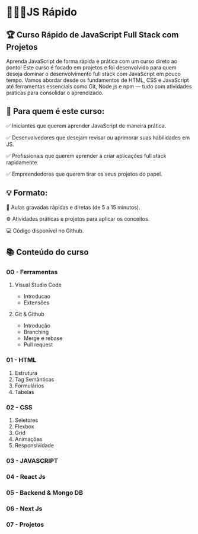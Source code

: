 # 👨🏻‍💻JS Rápido

## 🏆 Curso Rápido de JavaScript Full Stack com Projetos

Aprenda JavaScript de forma rápida e prática com um curso direto ao ponto! Este curso é focado em projetos e foi desenvolvido para quem deseja dominar o desenvolvimento full stack com JavaScript em pouco tempo. Vamos abordar desde os fundamentos de HTML, CSS e JavaScript até ferramentas essenciais como Git, Node.js e npm — tudo com atividades práticas para consolidar o aprendizado.

## 🎯 Para quem é este curso:

✅ Iniciantes que querem aprender JavaScript de maneira prática.

✅ Desenvolvedores que desejam revisar ou aprimorar suas habilidades em JS.

✅ Profissionais que querem aprender a criar aplicações full stack rapidamente.

✅ Empreendedores que querem tirar os seus projetos do papel.

## 💡 Formato:

🎯 Aulas gravadas rápidas e diretas (de 5 a 15 minutos).

⚙️ Atividades práticas e projetos para aplicar os conceitos.

💻 Código disponível no Github.

## 📚 Conteúdo do curso

### 00 - Ferramentas

1. Visual Studio Code

   - Introducao
   - Extensões

2. Git & Github
   - Introdução
   - Branching
   - Merge e rebase
   - Pull request

### 01 - HTML

1. Estrutura
2. Tag Semânticas
3. Formulários
4. Tabelas

### 02 - CSS

1. Seletores
2. Flexbox
3. Grid
4. Animações
5. Responsividade

### 03 - JAVASCRIPT

### 04 - React Js

### 05 - Backend & Mongo DB

### 06 - Next Js

### 07 - Projetos
